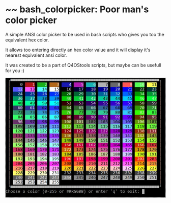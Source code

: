 #    ~~ bash_colorpicker: Poor man's color picker
A simple ANSI color picker to be used in bash scripts who gives you too the equivalent hex color.

It allows too entering directly an hex color value and it will display it's nearest equivalent ansi color.

It was created to be a part of Q4OStools scripts, but maybe can be usefull for you :)

![Alt text](/screenshot.jpg?raw=true "screenshot")
